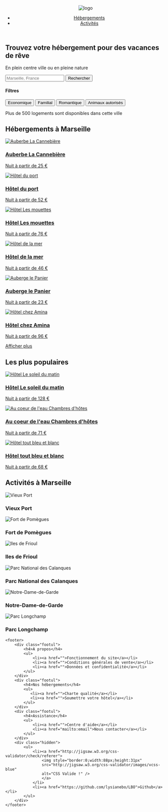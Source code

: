 <!DOCTYPE html>
<html lang="fr">
<head>
    <meta charset="UTF-8">
    <meta http-equiv="X-UA-Compatible" content="IE=edge">
    <meta name="viewport" content="width=device-width, initial-scale=1.0">
    <link rel="preconnect" href="https://fonts.googleapis.com">
    <link rel="preconnect" href="https://fonts.gstatic.com" crossorigin>
    <link href="https://fonts.googleapis.com/css2?family=Raleway:wght@300;400;500;600;700;800;900&display=swap"
	   rel="stylesheet">
    <link rel="stylesheet" href="https://cdnjs.cloudflare.com/ajax/libs/font-awesome/6.1.2/css/all.css">
    <link rel="stylesheet" href="css/normalize.css" />
    <link rel="stylesheet" href="css/style.css" />
    <link rel="stylesheet" href="css/media.css" />
    <title>Booki</title>
</head>
<body>
	<header>
    	<img class="logo" src="Images/logo/Booki.png" alt="logo">
		<nav>
	   		<ul>
		  		<li class="menu"><a href="#hebergements">Hébergements</a></li>
		  		<li class="menu"><a href="#activites">Activités</a></li>
	   		</ul>
    	</nav>
	</header>
	<main>
	   <div class="formulaire">
			<div>
		  		<h2 class="titre">Trouvez votre hébergement pour des vacances de rêve</h2>
		  		<p class="titre" >En plein centre ville ou en pleine nature</p>
			</div>
	  	    <form>
				<div class="rechercher">
					<i class="fas fa-map-marker-alt"></i>
					<input type="text" id="Ville" name="Ville" placeholder="Marseille, France">
					<button class="rechercher" type="submit" id="rechercher" name="Rechercher">
						<span class="text">Rechercher</span>
						<span class="icone"><i class="fas fa-search"></i></span>
					</button>
				</div>
			 	<div class="filtres">
					<h4>Filtres</h4> 
					<button><i class="fas fa-money-bill-wave-alt"></i>Economique</button>
					<button><i class="fas fa-child"></i>Familial</button>
					<button><i class="fas fa-heart"></i>Romantique</button>
					<button><i class="fas fa-dog"></i>Animaux autorisés</button>
				</div>
		  </form>      
		  <div class="info">
			 	<p><i class="fas fa-info"></i></p>
			 	<p>Plus de 500 logements sont disponibles dans cette ville</p>
		  </div>
	   </div>
	   <article id="hebergements">
			<h2>Hébergements à Marseille</h2>
			<div class="album_hebergements">
				<div class="element">
					<a href="#">
				    <img src="Images/hebergements/3_medium/marcus-loke-WQJvWU_HZFo-unsplash.jpg" alt="Auberbe La Cannebière">
				    <h3>Auberbe La Cannebière</h3>
				    <p>Nuit à partir de 25 €</p>
				    <p class="rating">
					   <i class="fa-solid fa-star blue_star"></i>
					   <i class="fa-solid fa-star blue_star"></i>
					   <i class="fa-solid fa-star blue_star"></i>
					   <i class="fa-solid fa-star blue_star"></i>
					   <i class="fa-solid fa-star grey_star"></i>
				    </p> 
					</a>    
				</div>   
		  		<div class="element">
			 		<a href="#">
					<img src="Images/hebergements/3_medium/fred-kleber-gTbaxaVLvsg-unsplash.jpg" alt="Hôtel du port">
					<h3>Hôtel du port</h3>
					<p>Nuit à partir de 52 €</p>
					<p class="rating">
				    	<i class="fa-solid fa-star blue_star"></i>
				   		<i class="fa-solid fa-star blue_star"></i>
				   		<i class="fa-solid fa-star blue_star"></i>
				    	<i class="fa-solid fa-star blue_star"></i>
				    	<i class="fa-solid fa-star blue_star"></i>
					</p>
			 		</a>
		  		</div>
		  		<div class="element">
			 		<a href="#">
					<img src="Images/hebergements/3_medium/reisetopia-B8WIgxA_PFU-unsplash.jpg" alt="Hôtel Les mouettes">
					<h3>Hôtel Les mouettes</h3>
					<p>Nuit à partir de 76 €</p>
					<p class="rating">
				    <i class="fa-solid fa-star blue_star"></i>
				    <i class="fa-solid fa-star blue_star"></i>
				    <i class="fa-solid fa-star blue_star"></i>
				    <i class="fa-solid fa-star blue_star"></i>
				    <i class="fa-solid fa-star grey_star"></i>
					</p>
			 		</a>
		  		</div>
		  		<div class="element">
			 		<a href="#">
					<img src="Images/hebergements/3_medium/annie-spratt-Eg1qcIitAuA-unsplash.jpg" alt="Hôtel de la mer">
					<h3>Hôtel de la mer</h3>
					<p>Nuit à partir de 46 €</p>
					<p class="rating">
				    <i class="fa-solid fa-star blue_star"></i>
				    <i class="fa-solid fa-star blue_star"></i>
				    <i class="fa-solid fa-star blue_star"></i>
				    <i class="fa-solid fa-star grey_star"></i>
				    <i class="fa-solid fa-star grey_star"></i>
					</p>
			 		</a>
		  		</div>    
		  		<div class="element">
			 		<a href="#">
					<img src="Images/hebergements/3_medium/nicate-lee-kT-ZyaiwBe0-unsplash.jpg" alt="Auberge le Panier">
					<h3>Auberge le Panier</h3>
					<p>Nuit à partir de 23 €</p>
					<p class="rating">
				    <i class="fa-solid fa-star blue_star"></i>
				    <i class="fa-solid fa-star blue_star"></i>
				    <i class="fa-solid fa-star blue_star"></i>
				    <i class="fa-solid fa-star blue_star"></i>
				    <i class="fa-solid fa-star grey_star"></i>
					</p>
			 		</a>
		  		</div>
		  		<div class="element">
					<a href="#">
					<img src="Images/hebergements/3_medium/febrian-zakaria-M6S1WvfW68A-unsplash.jpg" alt="Hôtel chez Amina">
					<h3>Hôtel chez Amina</h3>
					<p>Nuit à partir de 96 €</p>
					<p class="rating">
				    <i class="fa-solid fa-star blue_star"></i>
				    <i class="fa-solid fa-star blue_star"></i>
				    <i class="fa-solid fa-star blue_star"></i>
				    <i class="fa-solid fa-star blue_star"></i>
				    <i class="fa-solid fa-star blue_star"></i>
					</p>
			 		</a>
		  		</div>
	   		</div>
		  	<p class="plus"> <a href="#">Afficher plus</a></p> 
    	</article>
		<aside id="populaires">
	   		<div class="titretoil">
		  		<h2 class="titretoil">Les plus populaires</h2>
		  		<p><i class="fas fa-star"></i></p>
	   		</div>
	   		<div class="album_populaires">
		    	<div class="element">
			 		<a href="#">
			 			<img src="Images/hebergements/4_small/emile-guillemot-Bj_rcSC5XfE-unsplash.jpg" alt="Hôtel Le soleil du matin">
			 			<div class="description">
							<div class="titre_prix">
								<h3>Hôtel Le soleil du matin</h3>
				    			<p>Nuit à partir de 128 €</p> 
							</div>
							<div class="rating">
				    			<i class="fa-solid fa-star blue_star"></i>
				   				<i class="fa-solid fa-star blue_star"></i>
				    			<i class="fa-solid fa-star blue_star"></i>
				    			<i class="fa-solid fa-star blue_star"></i>
				    			<i class="fa-solid fa-star blue_star"></i>
							</div>
						</div>
					</a>
				</div>
				<div class="element">
					<a href="#">
			 			<img src="Images/hebergements/4_small/aw-creative-VGs8z60yT2c-unsplash.jpg" alt="Au coeur de l'eau Chambres d'hôtes">
			 			<div class="description">
							<div class="titre_prix">
				    			<h3>Au coeur de l'eau Chambres d'hôtes</h3>
				    			<p>Nuit à partir de 71 €<p>
							</div>
							<div class="rating">
				    			<i class="fa-solid fa-star blue_star"></i>
				    			<i class="fa-solid fa-star blue_star"></i>
				    			<i class="fa-solid fa-star blue_star"></i>
				    			<i class="fa-solid fa-star blue_star"></i>
				    			<i class="fa-solid fa-star grey_star"></i>
							</div>
						</div>
					</a> 
				</div> 
		  		<div class="element">
					<a href="#">
			 			<img src="Images/hebergements/4_small/febrian-zakaria-sjvU0THccQA-unsplash.jpg" alt="Hôtel tout bleu et blanc">
						<div class="description">
							<div class="titre_prix">
				    			<h3>Hôtel tout bleu et blanc</h3>
				    			<p>Nuit à partir de 68 €</p>
							</div>
							<div class="rating">
				    			<i class="fa-solid fa-star blue_star"></i>
				    			<i class="fa-solid fa-star blue_star"></i>
				    			<i class="fa-solid fa-star blue_star"></i>
				    			<i class="fa-solid fa-star blue_star"></i>
				   				<i class="fa-solid fa-star grey_star"></i>
							</div> 
					</div>
		 		</a>
	   		</div> 
		</div> 
	</aside>
    <div class="activites" id="activites">
			<h2>Activités à Marseille</h2>
			<div class="album_activites">
				<div class="element full">
					<div class="photo">
					  <img src="Images/activites/2_large/reno-laithienne-QUgJhdY5Fyk-unsplash.jpg" alt="Vieux Port">
					  <h3>Vieux Port</h3>
					</div>
				</div>
				<div class="element bigger">
					<div class="photo">
						<img src="Images/activites/3_medium/paul-hermann-QFTrLdQIRhI-unsplash.jpg" alt="Fort de Pomègues">
						<h3>Fort de Pomègues</h3>
					</div>
				</div>
				<div class="element smaller">
					<div class="photo">
					 	<img src="Images/activites/3_medium/kevin-hikari-rV_Qd1l-VXg-unsplash.jpg" alt="Iles de Frioul">
						 <h3>Iles de Frioul</h3>
					</div>
				</div>
				<div class="element full">
					<div class="photo">
					 	<img src="Images/activites/2_large/kilyan-sockalingum-NR8-cBCN3aI-unsplash.jpg" alt="Parc National des Calanques">
						 <h3>Parc National des Calanques</h3>
					</div>
				</div>
				<div class="element smaller">
					<div class="photo">
						<img src="Images/activites/2_large/florian-wehde-xW9e8gdotxI-unsplash.jpg" alt="Notre-Dame-de-Garde">
						<h3>Notre-Dame-de-Garde</h3>
					</div>
				</div>
				<div class="element bigger">
					<div class="photo">
						<img src="Images/activites/3_medium/lena-paulin-wH2-EJoDcV0-unsplash.jpg" alt="Parc Longchamp">
						<h3>Parc Longchamp</h3>
					</div>	
				</div>
			</div>
		</div>
	</main>

	<footer>
    	<div class="footul">
			<h4>A propos</h4>
			<ul>
		  		<li><a href="">Fonctionnement du site</a></li>
		  		<li><a href="">Conditions générales de vente</a></li>
		  		<li><a href="">Données et confidentialité</a></li>
	   		</ul>
    	</div>
    	<div class="footul">
			<h4>Nos hébergements</h4>
	   		<ul>
			   <li><a href="">Charte qualité</a></li>
		  	   <li><a href="">Soumettre votre hôtel</a></li>
	   		</ul>
    	</div>
    	<div class="footul">
			<h4>Assistance</h4>
	   		<ul>
		  		<li><a href="">Centre d'aide</a></li>
		  		<li><a href="mailto:email">Nous contacter</a></li>
	   		</ul>
		</div>
		<div class="hidden">
	   		<ul>
		 		<li><a href="http://jigsaw.w3.org/css-validator/check/referer">
					<img style="border:0;width:88px;height:31px"
					src="http://jigsaw.w3.org/css-validator/images/vcss-blue"
					alt="CSS Valide !" />
			 		</a>
				</li>
		 		<li><a href="https://github.com/lysianebo/LBO">Github</a></li>
			</ul>
    	</div>
	</footer>
</body>
</html>

